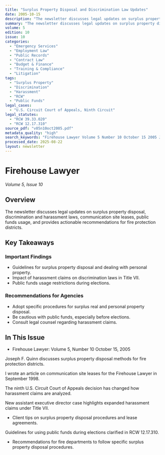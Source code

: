 ```yaml
---
title: "Surplus Property Disposal and Discrimination Law Updates"
date: 2005-10-15
description: "The newsletter discusses legal updates on surplus property disposal, discrimination and harassment laws, communication site leases, public funds usage, and provides actionable recommendations for fire protection districts."
summary: "The newsletter discusses legal updates on surplus property disposal, discrimination and harassment laws, communication site leases, public funds usage, and provides actionable recommendations for fire protection districts."
volume: 5
edition: 10
issue: 10
categories:
  - "Emergency Services"
  - "Employment Law"
  - "Public Records"
  - "Contract Law"
  - "Budget & Finance"
  - "Training & Compliance"
  - "Litigation"
tags:
  - "Surplus Property"
  - "Discrimination"
  - "Harassment"
  - "RCW"
  - "Public Funds"
legal_cases:
  - "U.S. Circuit Court of Appeals, Ninth Circuit"
legal_statutes:
  - "RCW 39.33.020"
  - "RCW 12.17.310"
source_pdf: "v05n10oct2005.pdf"
metadata_quality: "high"
search_keywords: "Firehouse Lawyer Volume 5 Number 10 October 15 2005 Joseph F. Quinn surplus property discrimination harassment communication site leases public funds usage legal updates recommendations..."
processed_date: 2025-08-22
layout: newsletter
---
```


# Firehouse Lawyer

*Volume 5, Issue 10*

## Overview

The newsletter discusses legal updates on surplus property disposal, discrimination and harassment laws, communication site leases, public funds usage, and provides actionable recommendations for fire protection districts.

## Key Takeaways

### Important Findings

- Guidelines for surplus property disposal and dealing with personal property.
- Impact of harassment claims on discrimination laws in Title VII.
- Public funds usage restrictions during elections.

### Recommendations for Agencies

- Adopt specific procedures for surplus real and personal property disposal.
- Be cautious with public funds, especially before elections.
- Consult legal counsel regarding harassment claims.

## In This Issue

- Firehouse Lawyer: Volume 5, Number 10
October 15, 2005

Joseph F. Quinn discusses surplus property disposal methods for fire protection districts.

I wrote an article on communication site leases for the Firehouse Lawyer in September 1998.

The ninth U.S. Circuit Court of Appeals decision has changed how harassment claims are analyzed.

New assistant executive director case highlights expanded harassment claims under Title VII.
- Client tips on surplus property disposal procedures and lease agreements.

Guidelines for using public funds during elections clarified in RCW 12.17.310.
- Recommendations for fire departments to follow specific surplus property disposal procedures.


